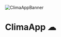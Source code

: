 ![ClimaAppBanner](https://55341418bc55394fbe0f-65d6d0e87ce8126fb80e16752287ad6c.ssl.cf1.rackcdn.com/d31dbc08-0b9d-11e6-9886-08606e697db0/large.jpeg)


# ClimaApp ☁
